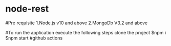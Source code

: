 # node-rest

#Pre requisite
1.Node.js v10 and above
2.MongoDb V3.2 and above

#To run the application execute the following steps
clone the project
$npm i
$npm start
#github actions
